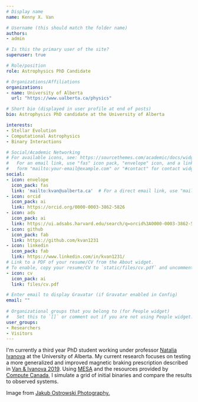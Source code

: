 ```yaml
---
# Display name
name: Kenny X. Van

# Username (this should match the folder name)
authors:
- admin

# Is this the primary user of the site?
superuser: true

# Role/position
role: Astrophysics PhD Candidate

# Organizations/Affiliations
organizations:
- name: University of Alberta
  url: "https://www.ualberta.ca/physics"

# Short bio (displayed in user profile at end of posts)
bio: Astrophysics PhD candidate at the University of Alberta

interests:
- Stellar Evolution
- Computational Astrophysics
- Binary Interactions

# Social/Academic Networking
# For available icons, see: https://sourcethemes.com/academic/docs/widgets/#icons
#   For an email link, use "fas" icon pack, "envelope" icon, and a link in the
#   form "mailto:your-email@example.com" or "#contact" for contact widget.
social:
- icon: envelope
  icon_pack: fas
  link: 'mailto:kvan@ualberta.ca'  # For a direct email link, use "mailto:test@example.org".
- icon: orcid
  icon_pack: ai
  link: https://orcid.org/0000-0003-3862-5826
- icon: ads
  icon_pack: ai
  link: https://ui.adsabs.harvard.edu/search/q=orcid%3A0000-0003-3862-5826&sort=date+desc
- icon: github
  icon_pack: fab
  link: https://github.com/kvan1231
- icon: linkedin
  icon_pack: fab
  link: https://www.linkedin.com/in/kvan1231/
# Link to a PDF of your resume/CV from the About widget.
# To enable, copy your resume/CV to `static/files/cv.pdf` and uncomment the lines below.  
- icon: cv
  icon_pack: ai
  link: files/cv.pdf

# Enter email to display Gravatar (if Gravatar enabled in Config)
email: ""
  
# Organizational groups that you belong to (for People widget)
#   Set this to `[]` or comment out if you are not using People widget.  
user_groups:
- Researchers
- Visitors
---
```


I'm currently a third year PhD student working under professor [Natalia Ivanova](https://sites.ualberta.ca/~ivanova1/) at the University of Alberta. My current research focuses on testing a more generalized and improved magnetic braking prescription described in [Van & Ivanova 2019](https://ui.adsabs.harvard.edu/abs/2019arXiv191105790V/abstract). Using [MESA](http://mesa.sourceforge.net/) and the resources provided by [Compute Canada](https://www.computecanada.ca/), I simulate a grid of initial binaries and compare the results to observed systems. 

Image from [Jakub Ostrowski Photography.](https://www.jakubostrowski.com/)
